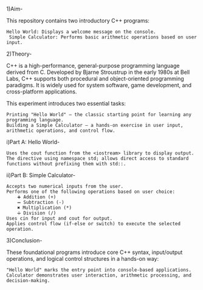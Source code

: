 
1)Aim-

This repository contains two introductory C++ programs:

    Hello World: Displays a welcome message on the console.
     Simple Calculator: Performs basic arithmetic operations based on user input.

2)Theory-

C++ is a high-performance, general-purpose programming language derived from C. Developed by Bjarne Stroustrup in the early 1980s at Bell Labs, C++ supports both procedural and object-oriented programming paradigms. It is widely used for system software, game development, and cross-platform applications.

This experiment introduces two essential tasks:

    Printing "Hello World" – the classic starting point for learning any programming language.
    Building a Simple Calculator – a hands-on exercise in user input, arithmetic operations, and control flow.

 i)Part A: Hello World-

    Uses the cout function from the <iostream> library to display output.
    The directive using namespace std; allows direct access to standard functions without prefixing them with std::.

  ii)Part B: Simple Calculator-

    Accepts two numerical inputs from the user.
    Performs one of the following operations based on user choice:
        ➕ Addition (+)
        ➖ Subtraction (-)
        ✖️ Multiplication (*)
        ➗ Division (/)
    Uses cin for input and cout for output.
    Applies control flow (if-else or switch) to execute the selected operation.

 3)Conclusion-

   These foundational programs introduce core C++ syntax, input/output operations, and logical control structures in a hands-on way:

    "Hello World" marks the entry point into console-based applications.
    Calculator demonstrates user interaction, arithmetic processing, and decision-making.



